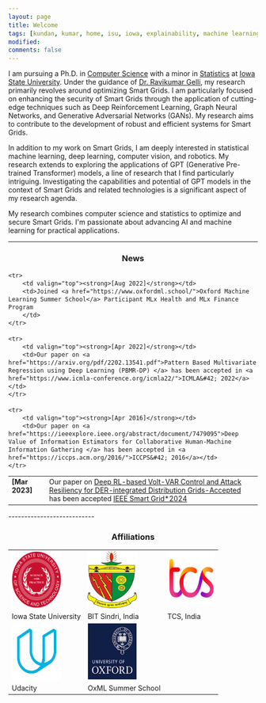 ```yaml
---
layout: page
title: Welcome
tags: [kundan, kumar, home, isu, iowa, explainability, machine learning, ML, interpretability, artificial intelligence, AI, graduate]
modified:
comments: false
---
```


<!-- Hey there! -->

I am pursuing a Ph.D. in [Computer Science](https://www.cs.iastate.edu/) with a minor in [Statistics](https://www.stat.iastate.edu) at [Iowa State University](https://www.iastate.edu/). Under the guidance of [Dr. Ravikumar Gelli](https://www.engineering.iastate.edu/people/profile/gelli/), my research primarily revolves around optimizing Smart Grids. I am particularly focused on enhancing the security of Smart Grids through the application of cutting-edge techniques such as Deep Reinforcement Learning, Graph Neural Networks, and Generative Adversarial Networks (GANs). My research aims to contribute to the development of robust and efficient systems for Smart Grids.

In addition to my work on Smart Grids, I am deeply interested in statistical machine learning, deep learning, computer vision, and robotics. My research extends to exploring the applications of GPT (Generative Pre-trained Transformer) models, a line of research that I find particularly intriguing. Investigating the capabilities and potential of GPT models in the context of Smart Grids and related technologies is a significant aspect of my research agenda.

My research combines computer science and statistics to optimize and secure Smart Grids. I'm passionate about advancing AI and machine learning for practical applications.

---------------------------
<h3 align="center">News</h3>
<table class='news-table'>
    <col width="15%">
    <col width="85%">
    <tr>
        <td valign="top"><strong>[Mar 2023]</strong></td>
        <td>Our paper on <a href="">Deep RL-based Volt-VAR Control and Attack Resiliency for DER-integrated Distribution Grids-Accepted </a>  has been accepted <a href="https://ieee-isgt.org/"> IEEE Smart Grid&#42;2024</a></td>
    </tr>

    <tr>
        <td valign="top"><strong>[Aug 2022]</strong></td>
        <td>Joined <a href="https://www.oxfordml.school/">Oxford Machine Learning Summer School</a> Participant MLx Health and MLx Finance Program
        </td>
    </tr>

    <tr>
        <td valign="top"><strong>[Apr 2022]</strong></td>
        <td>Our paper on <a href="https://arxiv.org/pdf/2202.13541.pdf">Pattern Based Multivariate Regression using Deep Learning (PBMR-DP) </a> has been accepted in <a href="https://www.icmla-conference.org/icmla22/">ICMLA&#42; 2022</a></td>
    </tr>

    <tr>
        <td valign="top"><strong>[Apr 2016]</strong></td>
        <td>Our paper on <a href="https://ieeexplore.ieee.org/abstract/document/7479095">Deep Value of Information Estimators for Collaborative Human-Machine Information Gathering </a> has been accepted in <a href="https://iccps.acm.org/2016/">ICCPS&#42; 2016</a></td>
    </tr>
</table>
---------------------------

<h3 align="center">Affiliations</h3>

<table align="center" class='affl-pic'>
    <tr>
        <td>
            <a href="https://www.iastate.edu/">
            <img src="/images/ISU.png" width="100" height="115"></a>
        </td>
        <td>
            <a href="https://www.bitsindri.ac.in/">
            <img src="/images/BIT.png" width="100" height="115"></a>
        </td>
        <td>
            <a href="https://www.tcs.com/">
            <img src="/images/tcs.png" width="95" height="110"></a>
        </td>
    <tr>
    <tr>
    </tr>
     <tr>
        <td>Iowa State University<br></td>
        <td>BIT Sindri, India<br></td>
        <td>TCS, India<br></td>
    </tr>
    </tr>
        <td>
            <a href="https://www.udacity.com/">
            <img src="/images/udacity.png" width="100" height="115"></a>
        </td>
        <td>
            <a href="https://www.oxfordml.school/">
            <img src="/images/images.png" width="100" height="115"></a>
        </td>
        <!-- <td>
            <a href="https://www.groupon.com/">
            <img src="/images/grpn.png"></a>
        </td> -->
    </tr>
    <tr>
        <td>Udacity<br></td>
        <td>OxML Summer School<br></td>
        <!-- <td>Groupon<br>Summer 2017</td> -->
    </tr>
</table>
